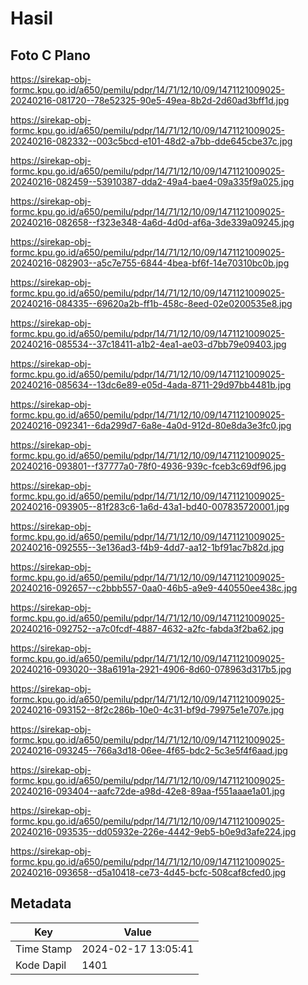 # Hasil

## Foto C Plano

https://sirekap-obj-formc.kpu.go.id/a650/pemilu/pdpr/14/71/12/10/09/1471121009025-20240216-081720--78e52325-90e5-49ea-8b2d-2d60ad3bff1d.jpg

https://sirekap-obj-formc.kpu.go.id/a650/pemilu/pdpr/14/71/12/10/09/1471121009025-20240216-082332--003c5bcd-e101-48d2-a7bb-dde645cbe37c.jpg

https://sirekap-obj-formc.kpu.go.id/a650/pemilu/pdpr/14/71/12/10/09/1471121009025-20240216-082459--53910387-dda2-49a4-bae4-09a335f9a025.jpg

https://sirekap-obj-formc.kpu.go.id/a650/pemilu/pdpr/14/71/12/10/09/1471121009025-20240216-082658--f323e348-4a6d-4d0d-af6a-3de339a09245.jpg

https://sirekap-obj-formc.kpu.go.id/a650/pemilu/pdpr/14/71/12/10/09/1471121009025-20240216-082903--a5c7e755-6844-4bea-bf6f-14e70310bc0b.jpg

https://sirekap-obj-formc.kpu.go.id/a650/pemilu/pdpr/14/71/12/10/09/1471121009025-20240216-084335--69620a2b-ff1b-458c-8eed-02e0200535e8.jpg

https://sirekap-obj-formc.kpu.go.id/a650/pemilu/pdpr/14/71/12/10/09/1471121009025-20240216-085534--37c18411-a1b2-4ea1-ae03-d7bb79e09403.jpg

https://sirekap-obj-formc.kpu.go.id/a650/pemilu/pdpr/14/71/12/10/09/1471121009025-20240216-085634--13dc6e89-e05d-4ada-8711-29d97bb4481b.jpg

https://sirekap-obj-formc.kpu.go.id/a650/pemilu/pdpr/14/71/12/10/09/1471121009025-20240216-092341--6da299d7-6a8e-4a0d-912d-80e8da3e3fc0.jpg

https://sirekap-obj-formc.kpu.go.id/a650/pemilu/pdpr/14/71/12/10/09/1471121009025-20240216-093801--f37777a0-78f0-4936-939c-fceb3c69df96.jpg

https://sirekap-obj-formc.kpu.go.id/a650/pemilu/pdpr/14/71/12/10/09/1471121009025-20240216-093905--81f283c6-1a6d-43a1-bd40-007835720001.jpg

https://sirekap-obj-formc.kpu.go.id/a650/pemilu/pdpr/14/71/12/10/09/1471121009025-20240216-092555--3e136ad3-f4b9-4dd7-aa12-1bf91ac7b82d.jpg

https://sirekap-obj-formc.kpu.go.id/a650/pemilu/pdpr/14/71/12/10/09/1471121009025-20240216-092657--c2bbb557-0aa0-46b5-a9e9-440550ee438c.jpg

https://sirekap-obj-formc.kpu.go.id/a650/pemilu/pdpr/14/71/12/10/09/1471121009025-20240216-092752--a7c0fcdf-4887-4632-a2fc-fabda3f2ba62.jpg

https://sirekap-obj-formc.kpu.go.id/a650/pemilu/pdpr/14/71/12/10/09/1471121009025-20240216-093020--38a6191a-2921-4906-8d60-078963d317b5.jpg

https://sirekap-obj-formc.kpu.go.id/a650/pemilu/pdpr/14/71/12/10/09/1471121009025-20240216-093152--8f2c286b-10e0-4c31-bf9d-79975e1e707e.jpg

https://sirekap-obj-formc.kpu.go.id/a650/pemilu/pdpr/14/71/12/10/09/1471121009025-20240216-093245--766a3d18-06ee-4f65-bdc2-5c3e5f4f6aad.jpg

https://sirekap-obj-formc.kpu.go.id/a650/pemilu/pdpr/14/71/12/10/09/1471121009025-20240216-093404--aafc72de-a98d-42e8-89aa-f551aaae1a01.jpg

https://sirekap-obj-formc.kpu.go.id/a650/pemilu/pdpr/14/71/12/10/09/1471121009025-20240216-093535--dd05932e-226e-4442-9eb5-b0e9d3afe224.jpg

https://sirekap-obj-formc.kpu.go.id/a650/pemilu/pdpr/14/71/12/10/09/1471121009025-20240216-093658--d5a10418-ce73-4d45-bcfc-508caf8cfed0.jpg


## Metadata

| Key        | Value               |
| ---------- | ------------------- |
| Time Stamp | 2024-02-17 13:05:41 |
| Kode Dapil | 1401                |



